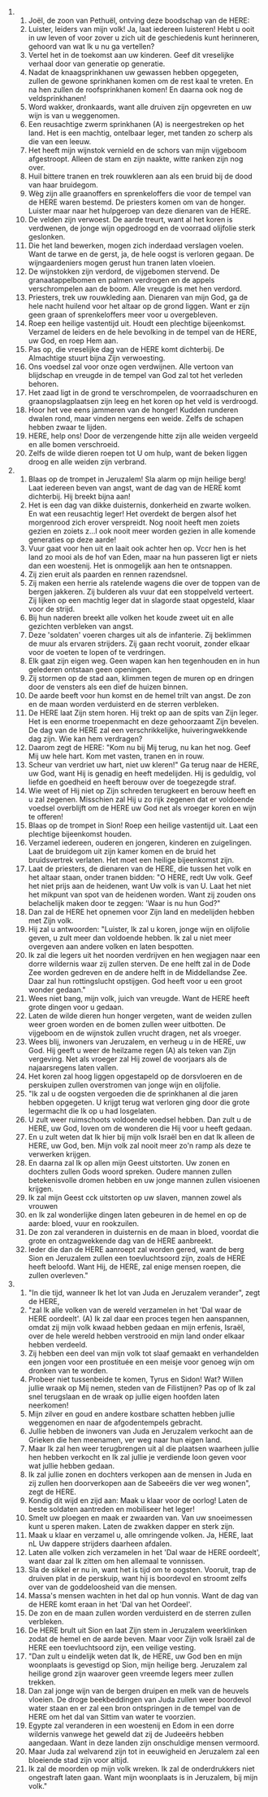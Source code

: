 <ol>
  <li>
    <ol>
      <li>Joël, de zoon van Pethuël, ontving deze boodschap van de HERE:</li>
      <li>Luister, leiders van mijn volk! Ja, laat iedereen luisteren! Hebt u ooit in uw leven of voor zover u zich uit de geschiedenis kunt herinneren, gehoord van wat Ik u nu ga vertellen?</li>
      <li>Vertel het in de toekomst aan uw kinderen. Geef dit vreselijke verhaal door van generatie op generatie.</li>
      <li>Nadat de knaagsprinkhanen uw gewassen hebben opgegeten, zullen de gewone sprinkhanen komen om de rest kaal te vreten. En na hen zullen de roofsprinkhanen komen! En daarna ook nog de veldsprinkhanen!</li>
      <li>Word wakker, dronkaards, want alle druiven zijn opgevreten en uw wijn is van u weggenomen.</li>
      <li>Een reusachtige zwerm sprinkhanen (A) is neergestreken op het land. Het is een machtig, ontelbaar leger, met tanden zo scherp als die van een leeuw.</li>
      <li>Het heeft mijn wijnstok vernield en de schors van mijn vijgeboom afgestroopt. Alleen de stam en zijn naakte, witte ranken zijn nog over.</li>
      <li>Huil bittere tranen en trek rouwkleren aan als een bruid bij de dood van haar bruidegom.</li>
      <li>Wèg zijn alle graanoffers en sprenkeloffers die voor de tempel van de HERE waren bestemd. De priesters komen om van de honger. Luister maar naar het hulpgeroep van deze dienaren van de HERE.</li>
      <li>De velden zijn verwoest. De aarde treurt, want al het koren is verdwenen, de jonge wijn opgedroogd en de voorraad olijfolie sterk geslonken.</li>
      <li>Die het land bewerken, mogen zich inderdaad verslagen voelen. Want de tarwe en de gerst, ja, de hele oogst is verloren gegaan. De wijngaardeniers mogen gerust hun tranen laten vloeien.</li>
      <li>De wijnstokken zijn verdord, de vijgebomen stervend. De granaatappelbomen en palmen verdrogen en de appels verschrompelen aan de boom. Alle vreugde is met hen verdord.</li>
      <li>Priesters, trek uw rouwkleding aan. Dienaren van mijn God, ga de hele nacht huilend voor het altaar op de grond liggen. Want er zijn geen graan of sprenkeloffers meer voor u overgebleven.</li>
      <li>Roep een heilige vastentijd uit. Houdt een plechtige bijeenkomst. Verzamel de leiders en de hele bevolking in de tempel van de HERE, uw God, en roep Hem aan.</li>
      <li>Pas op, die vreselijke dag van de HERE komt dichterbij. De Almachtige stuurt bijna Zijn verwoesting.</li>
      <li>Ons voedsel zal voor onze ogen verdwijnen. Alle vertoon van blijdschap en vreugde in de tempel van God zal tot het verleden behoren.</li>
      <li>Het zaad ligt in de grond te verschrompelen, de voorraadschuren en graanopslagplaatsen zijn leeg en het koren op het veld is verdroogd.</li>
      <li>Hoor het vee eens jammeren van de honger! Kudden runderen dwalen rond, maar vinden nergens een weide. Zelfs de schapen hebben zwaar te lijden.</li>
      <li>HERE, help ons! Door de verzengende hitte zijn alle weiden vergeeld en alle bomen verschroeid.</li>
      <li>Zelfs de wilde dieren roepen tot U om hulp, want de beken liggen droog en alle weiden zijn verbrand.</li>
    </ol>
  </li>
  <li>
    <ol>
      <li>Blaas op de trompet in Jeruzalem! Sla alarm op mijn heilige berg! Laat iedereen beven van angst, want de dag van de HERE komt dichterbij. Hij breekt bijna aan!</li>
      <li>Het is een dag van dikke duisternis, donkerheid en zwarte wolken. En wat een reusachtig leger! Het overdekt de bergen alsof het morgenrood zich erover verspreidt. Nog nooit heeft men zoiets gezien en zoiets z...l ook nooit meer worden gezien in alle komende generaties op deze aarde!</li>
      <li>Vuur gaat voor hen uit en laait ook achter hen op. Vccr hen is het land zo mooi als de hof van Eden, maar na hun passeren ligt er niets dan een woestenij. Het is onmogelijk aan hen te ontsnappen.</li>
      <li>Zij zien eruit als paarden en rennen razendsnel.</li>
      <li>Zij maken een herrie als ratelende wagens die over de toppen van de bergen jakkeren. Zij bulderen als vuur dat een stoppelveld verteert. Zij lijken op een machtig leger dat in slagorde staat opgesteld, klaar voor de strijd.</li>
      <li>Bij hun naderen breekt alle volken het koude zweet uit en alle gezichten verbleken van angst.</li>
      <li>Deze 'soldaten' voeren charges uit als de infanterie. Zij beklimmen de muur als ervaren strijders. Zij gaan recht vooruit, zonder elkaar voor de voeten te lopen of te verdringen.</li>
      <li>Elk gaat zijn eigen weg. Geen wapen kan hen tegenhouden en in hun gelederen ontstaan geen openingen.</li>
      <li>Zij stormen op de stad aan, klimmen tegen de muren op en dringen door de vensters als een dief de huizen binnen.</li>
      <li>De aarde beeft voor hun komst en de hemel trilt van angst. De zon en de maan worden verduisterd en de sterren verbleken.</li>
      <li>De HERE laat Zijn stem horen. Hij trekt op aan de spits van Zijn leger. Het is een enorme troepenmacht en deze gehoorzaamt Zijn bevelen. De dag van de HERE zal een verschrikkelijke, huiveringwekkende dag zijn. Wie kan hem verdragen?</li>
      <li>Daarom zegt de HERE: "Kom nu bij Mij terug, nu kan het nog. Geef Mij uw hele hart. Kom met vasten, tranen en in rouw.</li>
      <li>Scheur van verdriet uw hart, niet uw kleren!" Ga terug naar de HERE, uw God, want Hij is genadig en heeft medelijden. Hij is geduldig, vol liefde en goedheid en heeft berouw over de toegezegde straf.</li>
      <li>Wie weet of Hij niet op Zijn schreden terugkeert en berouw heeft en u zal zegenen. Misschien zal Hij u zo rijk zegenen dat er voldoende voedsel overblijft om de HERE uw God net als vroeger koren en wijn te offeren!</li>
      <li>Blaas op de trompet in Sion! Roep een heilige vastentijd uit. Laat een plechtige bijeenkomst houden.</li>
      <li>Verzamel iedereen, ouderen en jongeren, kinderen en zuigelingen. Laat de bruidegom uit zijn kamer komen en de bruid het bruidsvertrek verlaten. Het moet een heilige bijeenkomst zijn.</li>
      <li>Laat de priesters, de dienaren van de HERE, die tussen het volk en het altaar staan, onder tranen bidden: "O HERE, redt Uw volk. Geef het niet prijs aan de heidenen, want Uw volk is van U. Laat het niet het mikpunt van spot van de heidenen worden. Want zij zouden ons belachelijk maken door te zeggen: 'Waar is nu hun God?"</li>
      <li>Dan zal de HERE het opnemen voor Zijn land en medelijden hebben met Zijn volk.</li>
      <li>Hij zal u antwoorden: "Luister, Ik zal u koren, jonge wijn en olijfolie geven, u zult meer dan voldoende hebben. Ik zal u niet meer overgeven aan andere volken en laten bespotten.</li>
      <li>Ik zal die legers uit het noorden verdrijven en hen wegjagen naar een dorre wildernis waar zij zullen sterven. De ene helft zal in de Dode Zee worden gedreven en de andere helft in de Middellandse Zee. Daar zal hun rottingslucht opstijgen. God heeft voor u een groot wonder gedaan."</li>
      <li>Wees niet bang, mijn volk, juich van vreugde. Want de HERE heeft grote dingen voor u gedaan.</li>
      <li>Laten de wilde dieren hun honger vergeten, want de weiden zullen weer groen worden en de bomen zullen weer uitbotten. De vijgeboom en de wijnstok zullen vrucht dragen, net als vroeger.</li>
      <li>Wees blij, inwoners van Jeruzalem, en verheug u in de HERE, uw God. Hij geeft u weer de heilzame regen (A) als teken van Zijn vergeving. Net als vroeger zal Hij zowel de voorjaars als de najaarsregens laten vallen.</li>
      <li>Het koren zal hoog liggen opgestapeld op de dorsvloeren en de perskuipen zullen overstromen van jonge wijn en olijfolie.</li>
      <li>"Ik zal u de oogsten vergoeden die de sprinkhanen al die jaren hebben opgegeten. U krijgt terug wat verloren ging door die grote legermacht die Ik op u had losgelaten.</li>
      <li>U zult weer ruimschoots voldoende voedsel hebben. Dan zult u de HERE, uw God, loven om de wonderen die Hij voor u heeft gedaan.</li>
      <li>En u zult weten dat Ik hier bij mijn volk Israël ben en dat Ik alleen de HERE, uw God, ben. Mijn volk zal nooit meer zo'n ramp als deze te verwerken krijgen.</li>
      <li>En daarna zal Ik op allen mijn Geest uitstorten. Uw zonen en dochters zullen Gods woord spreken. Oudere mannen zullen betekenisvolle dromen hebben en uw jonge mannen zullen visioenen krijgen.</li>
      <li>Ik zal mijn Geest cck uitstorten op uw slaven, mannen zowel als vrouwen</li>
      <li>en Ik zal wonderlijke dingen laten gebeuren in de hemel en op de aarde: bloed, vuur en rookzuilen.</li>
      <li>De zon zal veranderen in duisternis en de maan in bloed, voordat die grote en ontzagwekkende dag van de HERE aanbreekt.</li>
      <li>Ieder die dan de HERE aanroept zal worden gered, want de berg Sion en Jeruzalem zullen een toevluchtsoord zijn, zoals de HERE heeft beloofd. Want Hij, de HERE, zal enige mensen roepen, die zullen overleven."</li>
    </ol>
  </li>
  <li>
    <ol>
      <li>"In die tijd, wanneer Ik het lot van Juda en Jeruzalem verander", zegt de HERE,</li>
      <li>"zal Ik alle volken van de wereld verzamelen in het 'Dal waar de HERE oordeelt'. (A) Ik zal daar een proces tegen hen aanspannen, omdat zij mijn volk kwaad hebben gedaan en mijn erfenis, Israël, over de hele wereld hebben verstrooid en mijn land onder elkaar hebben verdeeld.</li>
      <li>Zij hebben een deel van mijn volk tot slaaf gemaakt en verhandelden een jongen voor een prostituée en een meisje voor genoeg wijn om dronken van te worden.</li>
      <li>Probeer niet tussenbeide te komen, Tyrus en Sidon! Wat? Willen jullie wraak op Mij nemen, steden van de Filistijnen? Pas op of Ik zal snel terugslaan en de wraak op jullie eigen hoofden laten neerkomen!</li>
      <li>Mijn zilver en goud en andere kostbare schatten hebben jullie weggenomen en naar de afgodentempels gebracht.</li>
      <li>Jullie hebben de inwoners van Juda en Jeruzalem verkocht aan de Grieken die hen meenamen, ver weg naar hun eigen land.</li>
      <li>Maar Ik zal hen weer terugbrengen uit al die plaatsen waarheen jullie hen hebben verkocht en Ik zal jullie je verdiende loon geven voor wat jullie hebben gedaan.</li>
      <li>Ik zal jullie zonen en dochters verkopen aan de mensen in Juda en zij zullen hen doorverkopen aan de Sabeeërs die ver weg wonen", zegt de HERE.</li>
      <li>Kondig dit wijd en zijd aan: Maak u klaar voor de oorlog! Laten de beste soldaten aantreden en mobiliseer het leger!</li>
      <li>Smelt uw ploegen en maak er zwaarden van. Van uw snoeimessen kunt u speren maken. Laten de zwakken dapper en sterk zijn.</li>
      <li>Maak u klaar en verzamel u, alle omringende volken. Ja, HERE, laat nL Uw dappere strijders daarheen afdalen.</li>
      <li>Laten alle volken zich verzamelen in het 'Dal waar de HERE oordeelt', want daar zal Ik zitten om hen allemaal te vonnissen.</li>
      <li>Sla de sikkel er nu in, want het is tijd om te oogsten. Vooruit, trap de druiven plat in de perskuip, want hij is boordevol en stroomt zelfs over van de goddeloosheid van die mensen.</li>
      <li>Massa's mensen wachten in het dal op hun vonnis. Want de dag van de HERE komt eraan in het 'Dal van het Oordeel'.</li>
      <li>De zon en de maan zullen worden verduisterd en de sterren zullen verbleken.</li>
      <li>De HERE brult uit Sion en laat Zijn stem in Jeruzalem weerklinken zodat de hemel en de aarde beven. Maar voor Zijn volk Israël zal de HERE een toevluchtsoord zijn, een veilige vesting.</li>
      <li>"Dan zult u eindelijk weten dat Ik, de HERE, uw God ben en mijn woonplaats is gevestigd op Sion, mijn heilige berg. Jeruzalem zal heilige grond zijn waarover geen vreemde legers meer zullen trekken.</li>
      <li>Dan zal jonge wijn van de bergen druipen en melk van de heuvels vloeien. De droge beekbeddingen van Juda zullen weer boordevol water staan en er zal een bron ontspringen in de tempel van de HERE om het dal van Sittim van water te voorzien.</li>
      <li>Egypte zal veranderen in een woestenij en Edom in een dorre wildernis vanwege het geweld dat zij de Judeeërs hebben aangedaan. Want in deze landen zijn onschuldige mensen vermoord.</li>
      <li>Maar Juda zal welvarend zijn tot in eeuwigheid en Jeruzalem zal een bloeiende stad zijn voor altijd.</li>
      <li>Ik zal de moorden op mijn volk wreken. Ik zal de onderdrukkers niet ongestraft laten gaan. Want mijn woonplaats is in Jeruzalem, bij mijn volk."</li>
    </ol>
  </li>
</ol>